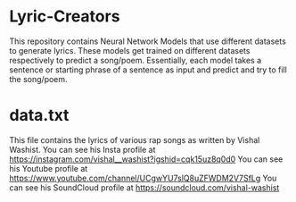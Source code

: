 # Lyric-Creators
This repository contains Neural Network Models that use different datasets to generate lyrics.
These models get trained on different datasets respectively to predict a song/poem.
Essentially, each model takes a sentence or starting phrase of a sentence as input and predict and try to fill the song/poem. 

# data.txt
This file contains the lyrics of various rap songs as written by Vishal Washist.
You can see his Insta profile at https://instagram.com/vishal__washist?igshid=cqk15uz8q0d0
You can see his Youtube profile at https://www.youtube.com/channel/UCgwYU7slQ8uZFWDM2V7SfLg
You can see his SoundCloud profile at https://soundcloud.com/vishal-washist
